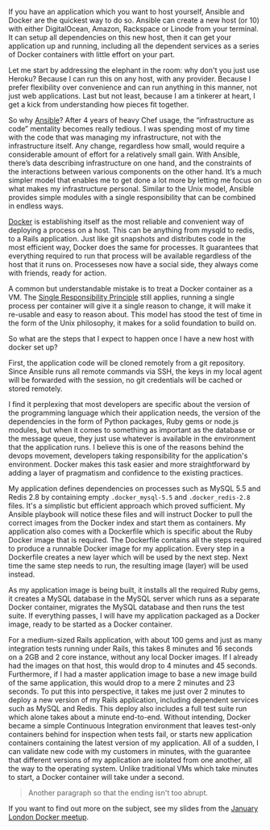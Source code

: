 If you have an application which you want to host yourself, Ansible and
Docker are the quickest way to do so. Ansible can create a new host (or
10) with either DigitalOcean, Amazon, Rackspace or Linode from your
terminal. It can setup all dependencies on this new host, then it can
get your application up and running, including all the dependent
services as a series of Docker containers with little effort on your
part.

Let me start by addressing the elephant in the room: why don't you just
use Heroku? Because I can run this on any host, with any provider.
Because I prefer flexibility over convenience and can run anything in
this manner, not just web applications. Last but not least, because I am
a tinkerer at heart, I get a kick from understanding how pieces fit
together.

So why [Ansible](http://ansible.com)? After 4 years of heavy Chef usage,
the “infrastructure as code” mentality becomes really tedious. I was
spending most of my time with the code that was managing my
infrastructure, not with the infrastructure itself. Any change,
regardless how small, would require a considerable amount of effort for
a relatively small gain. With Ansible, there’s data describing
infrastructure on one hand, and the constraints of the interactions
between various components on the other hand. It’s a much simpler model
that enables me to get done a lot more by letting me focus on what makes
my infrastructure personal. Similar to the Unix model, Ansible provides
simple modules with a single responsibility that can be combined in
endless ways.

[Docker](http://docker.io) is establishing itself as the most reliable
and convenient way of deploying a process on a host. This can be
anything from mysqld to redis, to a Rails application. Just like git
snapshots and distributes code in the most efficient way, Docker does
the same for processes. It guarantees that everything required to run
that process will be available regardless of the host that it runs on.
Processeses now have a social side, they always come with friends, ready
for action.

A common but understandable mistake is to treat a Docker container as a
VM. The [Single Responsibility
Principle](http://en.wikipedia.org/wiki/Single_responsibility_principle)
still applies, running a single process per container will give it a
single reason to change, it will make it re-usable and easy to reason
about. This model has stood the test of time in the form of the Unix
philosophy, it makes for a solid foundation to build on.

So what are the steps that I expect to happen once I have a new host
with docker set up?

First, the application code will be cloned remotely from a git
repository. Since Ansible runs all remote commands via SSH, the keys in
my local agent will be forwarded with the session, no git credentials
will be cached or stored remotely. 

I find it perplexing that most developers are specific about the version
of the programming language which their application needs, the version
of the dependencies in the form of Python packages, Ruby gems or node.js
modules, but when it comes to something as important as the database or
the message queue, they just use whatever is available in the
environment that the application runs. I believe this is one of the
reasons behind the devops movement, developers taking responsibility for
the application's environment. Docker makes this task easier and more
straightforward by adding a layer of pragmatism and confidence to the
existing practices.

My application defines dependencies on processes such as MySQL 5.5 and
Redis 2.8 by containing empty `.docker_mysql-5.5` and
`.docker_redis-2.8` files. It's a simplistic but efficient approach
which proved sufficient. My Ansible playbook will notice these files and
will instruct Docker to pull the correct images from the Docker index
and start them as containers. My application also comes with a
Dockerfile which is specific about the Ruby Docker image that is
required. The Dockerfile contains all the steps required to produce a
runnable Docker image for my application. Every step in a Dockerfile
creates a new layer which will be used by the next step. Next time the
same step needs to run, the resulting image (layer) will be used
instead.

As my application image is being built, it installs all the required
Ruby gems, it creates a MySQL database in the MySQL server which runs as
a separate Docker container, migrates the MySQL database and then runs
the test suite. If everything passes, I will have my application
packaged as a Docker image, ready to be started as a Docker container.

For a medium-sized Rails application, with about 100 gems and just as
many integration tests running under Rails, this takes 8 minutes and 16
seconds on a 2GB and 2 core instance, without any local Docker images.
If I already had the images on that host, this would drop to 4 minutes
and 45 seconds. Furthermore, if I had a master application image to base
a new image build of the same application, this would drop to a mere 2
minutes and 23 seconds. To put this into perspective, it takes me just
over 2 minutes to deploy a new version of my Rails application,
including dependent services such as MySQL and Redis. This deploy also
includes a full test suite run which alone takes about a minute
end-to-end. Without intending, Docker became a simple Continuous
Integration environment that leaves test-only containers behind for
inspection when tests fail, or starts new application containers
containing the latest version of my application. All of a sudden, I can
validate new code with my customers in minutes, with the guarantee that
different versions of my application are isolated from one another, all
the way to the operating system. Unlike traditional VMs which take
minutes to start, a Docker container will take under a second.

> Another paragraph so that the ending isn't too abrupt.

If you want to find out more on the subject, see my slides from the
[January London Docker meetup](https://speakerdeck.com/gerhardlazu/ansible-and-docker-the-path-to-continuous-delivery-part-1).
